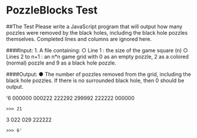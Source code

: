 # PozzleBlocks Test
##The Test
Please write a JavaScript program that will output how many pozzles were removed by the black holes,
including the black hole pozzles themselves. Completed lines and columns are ignored here.

####Input:
	1. A file containing:
		○ Line 1 : the size of the game square (n)
		○ Lines 2 to n+1 : an n*n game grid with 0 as an empty pozzle, 2 as a colored (normal) pozzle and 9 as a black hole pozzle.

####Output:
	● The number of pozzles removed from the grid, including the black hole pozzles. If there is no surrounded black hole, then 0 should be output.
	
'6
 000000
 000222
 222292
 299992
 222222
 000000
 
	>>> 21

 3
 022
 029
 222222
 
	>>> 6'
	
